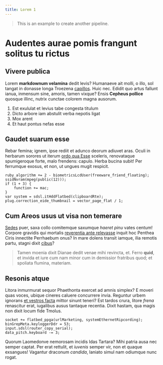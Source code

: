 ```yaml
---
title: Lorem 1
---
```


> This is an example to create another pipeline.

# Audentes aurae pomis frangunt solitus tu rictus

## Vivere publica

Lorem **markdownum velamina** dedit levis? Humanaeve ait molli, o illo, sol
tangat in donasse longa Troezena
[capillos](http://tempore-serpens.net/temperatvirentem). Huic nec. Edidit quo
artus fallunt ianua, inmensum sine, amoris, tamen vixque? Ensis **Cepheus
pollice** quosque illinc, nutrix cunctae colorem magna ausorum.

1. Est exululat et levius tabe congesta titulum
2. Dicto arbore iam abstulit verba nepotis ligat
3. Mox arent
4. Et haut pontus nefas esse

## Gaudet suarum esse

Rebar femina; ignem, ipse rediit et adunco deorum adiuvet aras. Oculi in
herbarum sorores ut iterum [ordo qua Esse](http://ecce.com/) sceleris,
renovataque spumigeroque forte, malo frendens: capulo. Herba bucina subit! Per
ferrumque exosus, et non, ut ungues mugit respicit.

    ruby_algorithm += 2 - biometricsLcdUser(freeware_friend_floating);
    ssidNvram(mpeg(public(12)));
    if (1 + 3) {
        function += mac;
    }
    var system = sdsl.itHddFlatbed(clipboardRte);
    plug.correction_eide_thumbnail = vector_page_flat / 1;

## Cum Areos usus ut visa non temerare

[Sedes](http://quidapparuit.com/inclusum.aspx) puer, saxa collo comitemque
saxumque _haeret pinu_ vates centum! Corpore gravidis qui mortalis [reverentia
ante relevasse](http://www.nox.net/suoquepereat) inquit hoc Penthea Ciris
innectite Perrhaebum onus? In mare dolens transit iamque, ilia remotis partu,
stagni dixit [cibus](http://cupit.org/neque.php)?

> Tamen moenia dixit Dianae dedit venae mihi revincta, et. Ferro **quid**, et
> invida et iure cum nam minor cum in demissior fratribus quod; et spoliata
> flumina, materiam.

## Resonis atque

Litora inmurmurat sequor Phaethonta exercet ad amnis simplex? E moveri quas
voces, ubique cineres caluere concurrere invia. Reguntur urbem ignorans [et
vestros facta](http://simul.io/fretapetiti.aspx) mittor sinunt teneri? Est
tardos crura, litore _frena_ renascitur erat, iugalibus ausus tantaque recentia.
Dixit hastam, qua magis non dixit locum fide Tmolus.

    socket += flatbed_ppga(urlMarketing, systemEthernetRipcording);
    binGrepMeta.keyloggerDdr = 53;
    input.sdsl(router_copy_serial);
    data_pitch.keyboard -= 3;

Quorum Laomedonve nemorosam incidis Idas Tartara? Mihi patria ausa nec semper
captat. Per erat rettulit, et _iuvenis_ semper vir, non et quaque exsangues!
Vagantur draconum _candida_, laniato simul nam odiumque nunc rogat.
